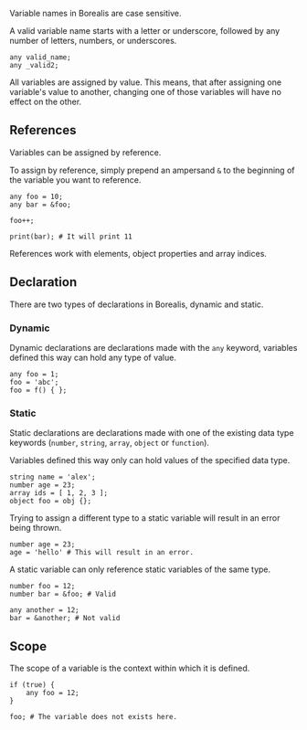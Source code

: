 Variable names in Borealis are case sensitive.

A valid variable name starts with a letter or underscore, followed by any number of letters, numbers, or underscores.

```borealis
any valid_name;
any _valid2;
```

All variables are assigned by value. This means, that after assigning one variable's value to another, changing one of those variables will have no effect on the other.

## References

Variables can be assigned by reference.

To assign by reference, simply prepend an ampersand `&` to the beginning of the variable you want to reference.

```borealis
any foo = 10;
any bar = &foo;

foo++;

print(bar); # It will print 11
```

References work with elements, object properties and array indices.

## Declaration

There are two types of declarations in Borealis, dynamic and static.

### Dynamic

Dynamic declarations are declarations made with the `any` keyword, variables defined this way can hold any type of value.

```borealis
any foo = 1;
foo = 'abc';
foo = f() { };
```

### Static

Static declarations are declarations made with one of the existing data type keywords (`number`, `string`, `array`, `object` or `function`).

Variables defined this way only can hold values of the specified data type.

```borealis
string name = 'alex';
number age = 23;
array ids = [ 1, 2, 3 ];
object foo = obj {};
```

Trying to assign a different type to a static variable will result in an error being thrown.

```borealis
number age = 23;
age = 'hello' # This will result in an error.
```

A static variable can only reference static variables of the same type.

```borealis
number foo = 12;
number bar = &foo; # Valid

any another = 12;
bar = &another; # Not valid
```

## Scope

The scope of a variable is the context within which it is defined.

```borealis
if (true) {
    any foo = 12;
}

foo; # The variable does not exists here.
```
